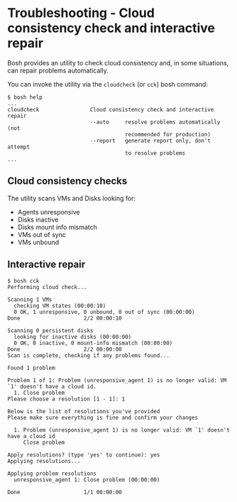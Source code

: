# Troubleshooting - Cloud consistency check and interactive repair

Bosh provides an utility to check cloud consistency and, in some situations, can repair problems automatically.

You can invoke the utility via the `cloudcheck` (or `cck`) bosh command:

```
$ bosh help
...
cloudcheck                Cloud consistency check and interactive repair
                          --auto     resolve problems automatically (not
                                     recommended for production)
                          --report   generate report only, don't attempt
                                     to resolve problems
...
```

## Cloud consistency checks

The utility scans VMs and Disks looking for:

* Agents unresponsive
* Disks inactive
* Disks mount info mismatch
* VMs out of sync
* VMs unbound

## Interactive repair

```
$ bosh cck
Performing cloud check...

Scanning 1 VMs
  checking VM states (00:00:10)
  0 OK, 1 unresponsive, 0 unbound, 0 out of sync (00:00:00)
Done                    2/2 00:00:10

Scanning 0 persistent disks
  looking for inactive disks (00:00:00)
  0 OK, 0 inactive, 0 mount-info mismatch (00:00:00)
Done                    2/2 00:00:00
Scan is complete, checking if any problems found...

Found 1 problem

Problem 1 of 1: Problem (unresponsive_agent 1) is no longer valid: VM `1' doesn't have a cloud id.
  1. Close problem
Please choose a resolution [1 - 1]: 1

Below is the list of resolutions you've provided
Please make sure everything is fine and confirm your changes

  1. Problem (unresponsive_agent 1) is no longer valid: VM `1' doesn't have a cloud id
     Close problem

Apply resolutions? (type 'yes' to continue): yes
Applying resolutions...

Applying problem resolutions
  unresponsive_agent 1: Close problem (00:00:00)

Done                    1/1 00:00:00
```